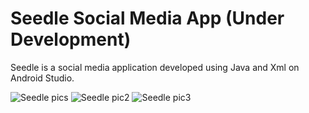 # Seedle Social Media App (Under Development)
Seedle is a social media application developed using Java and Xml on Android Studio.
 
![Seedle pics](https://user-images.githubusercontent.com/100840106/224537410-f14ad3e4-b1e5-4b7d-9f0f-9300c89288fb.png)
![Seedle pic2](https://user-images.githubusercontent.com/100840106/224537635-5d39c764-83bf-4b60-a40f-f041689b5641.png)
![Seedle pic3](https://user-images.githubusercontent.com/100840106/224537571-fe87da86-2d4f-4eac-8f5f-f5626083d685.png)

